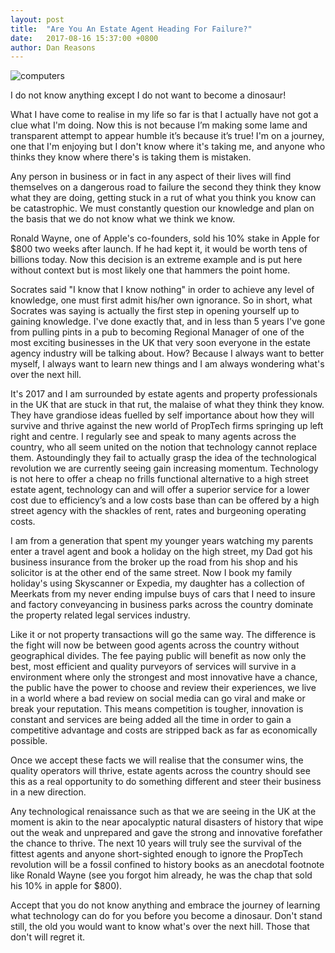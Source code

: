 ```yaml
---
layout: post
title:  "Are You An Estate Agent Heading For Failure?"
date:   2017-08-16 15:37:00 +0800
author: Dan Reasons
---
```


![computers]({{site.url}}/images/blog-people.jpg)

I do not know anything except I do not want to become a dinosaur!

What I have come to realise in my life so far is that I actually have not got a clue what I'm doing. Now this is not because I’m making some lame and transparent attempt to appear humble it’s because it’s true! I'm on a journey, one that I'm enjoying but I don't know where it's taking me, and anyone who thinks they know where there's is taking them is mistaken.

<!--more-->

Any person in business or in fact in any aspect of their lives will find themselves on a dangerous road to failure the second they think they know what they are doing, getting stuck in a rut of what you think you know can be catastrophic. We must constantly question our knowledge and plan on the basis that we do not know what we think we know.

Ronald Wayne, one of Apple's co-founders, sold his 10% stake in Apple for $800 two weeks after launch. If he had kept it, it would be worth tens of billions today. Now this decision is an extreme example and is put here without context but is most likely one that hammers the point home.

Socrates said "I know that I know nothing" in order to achieve any level of knowledge, one must first admit his/her own ignorance. So in short, what Socrates was saying is actually the first step in opening yourself up to gaining knowledge. I've done exactly that, and in less than 5 years I've gone from pulling pints in a pub to becoming Regional Manager of one of the most exciting businesses in the UK that very soon everyone in the estate agency industry will be talking about. How? Because I always want to better myself, I always want to learn new things and I am always wondering what's over the next hill.

It's 2017 and I am surrounded by estate agents and property professionals in the UK that are stuck in that rut, the malaise of what they think they know. They have grandiose ideas fuelled by self importance about how they will survive and thrive against the new world of PropTech firms springing up left right and centre. I regularly see and speak to many agents across the country, who all seem united on the notion that technology cannot replace them. Astoundingly they fail to actually grasp the idea of the technological revolution we are currently seeing gain increasing momentum. Technology is not here to offer a cheap no frills functional alternative to a high street estate agent, technology can and will offer a superior service for a lower cost due to efficiency’s and a low costs base than can be offered by a high street agency with the shackles of rent, rates and burgeoning operating costs.

I am from a generation that spent my younger years watching my parents enter a travel agent and book a holiday on the high street, my Dad got his business insurance from the broker up the road from his shop and his solicitor is at the other end of the same street. Now I book my family holiday's using Skyscanner or Expedia, my daughter has a collection of Meerkats from my never ending impulse buys of cars that I need to insure and factory conveyancing in business parks across the country dominate the property related legal services industry.

Like it or not property transactions will go the same way. The difference is the fight will now be between good agents across the country without geographical divides. The fee paying public will benefit as now only the best, most efficient and quality purveyors of services will survive in a environment where only the strongest and most innovative have a chance, the public have the power to choose and review their experiences, we live in a world where a bad review on social media can go viral and make or break your reputation. This means competition is tougher, innovation is constant and services are being added all the time in order to gain a competitive advantage and costs are stripped back as far as economically possible.

Once we accept these facts we will realise that the consumer wins, the quality operators will thrive, estate agents across the country should see this as a real opportunity to do something different and steer their business in a new direction.

Any technological renaissance such as that we are seeing in the UK at the moment is akin to the near apocalyptic natural disasters of history that wipe out the weak and unprepared and gave the strong and innovative forefather the chance to thrive. The next 10 years will truly see the survival of the fittest agents and anyone short-sighted enough to ignore the PropTech revolution will be a fossil confined to history books as an anecdotal footnote like Ronald Wayne (see you forgot him already, he was the chap that sold his 10% in apple for $800).

Accept that you do not know anything and embrace the journey of learning what technology can do for you before you become a dinosaur. Don't stand still, the old you would want to know what's over the next hill. Those that don't will regret it.
